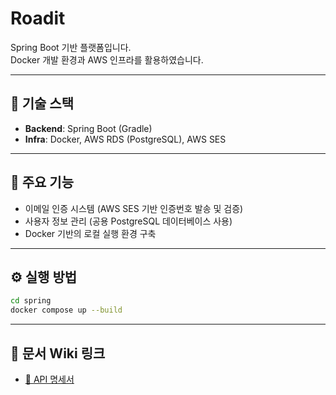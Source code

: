 #  Roadit

Spring Boot 기반  플랫폼입니다.  
Docker 개발 환경과 AWS 인프라를 활용하였습니다.

---

## 🚀 기술 스택

- **Backend**: Spring Boot (Gradle)
- **Infra**: Docker, AWS RDS (PostgreSQL), AWS SES

---

## 🔐 주요 기능

- 이메일 인증 시스템 (AWS SES 기반 인증번호 발송 및 검증)
- 사용자 정보 관리 (공용 PostgreSQL 데이터베이스 사용)
- Docker 기반의 로컬 실행 환경 구축

---

## ⚙️ 실행 방법

```bash
cd spring
docker compose up --build
```

---

## 📄 문서 Wiki 링크

- [📘 API 명세서](https://github.com/ejiyoon37/roadit/wiki/API-%EB%AA%85%EC%84%B8%EC%84%9C)
